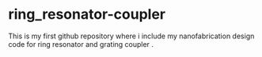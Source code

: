 # ring_resonator-coupler
This is my first github repository where i include my nanofabrication design code for ring resonator and grating coupler .
